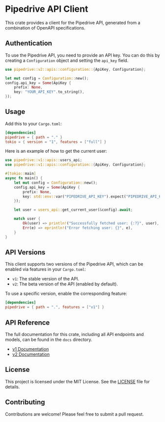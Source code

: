 # Pipedrive API Client

This crate provides a client for the Pipedrive API, generated from a combination of OpenAPI specifications.

## Authentication

To use the Pipedrive API, you need to provide an API key. You can do this by creating a `Configuration` object and setting the `api_key` field.

```rust
use pipedrive::v2::apis::configuration::{ApiKey, Configuration};

let mut config = Configuration::new();
config.api_key = Some(ApiKey {
    prefix: None,
    key: "YOUR_API_KEY".to_string(),
});
```

## Usage

Add this to your `Cargo.toml`:

```toml
[dependencies]
pipedrive = { path = "." }
tokio = { version = "1", features = ["full"] }
```

Here is an example of how to get the current user:

```rust
use pipedrive::v1::apis::users_api;
use pipedrive::v1::apis::configuration::{ApiKey, Configuration};

#[tokio::main]
async fn main() {
    let mut config = Configuration::new();
    config.api_key = Some(ApiKey {
        prefix: None,
        key: std::env::var("PIPEDRIVE_API_KEY").expect("PIPEDRIVE_API_KEY not set"),
    });

    let user = users_api::get_current_user(&config).await;

    match user {
        Ok(user) => println!("Successfully fetched user: {:?}", user),
        Err(e) => eprintln!("Error fetching user: {}", e),
    }
}
```

## API Versions

This client supports two versions of the Pipedrive API, which can be enabled via features in your `Cargo.toml`:

- `v1`: The stable version of the API.
- `v2`: The beta version of the API (enabled by default).

To use a specific version, enable the corresponding feature:

```toml
[dependencies]
pipedrive = { path = ".", features = ["v1"] }
```

## API Reference

The full documentation for this crate, including all API endpoints and models, can be found in the `docs` directory.

- [v1 Documentation](./docs/v1)
- [v2 Documentation](./docs/v2)

## License

This project is licensed under the MIT License. See the [LICENSE](LICENSE) file for details.

## Contributing

Contributions are welcome! Please feel free to submit a pull request.